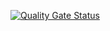 [![Quality Gate Status](https://sonarcloud.io/api/project_badges/measure?project=Adex93_conveyor&metric=alert_status)](https://sonarcloud.io/summary/new_code?id=Adex93_conveyor)
